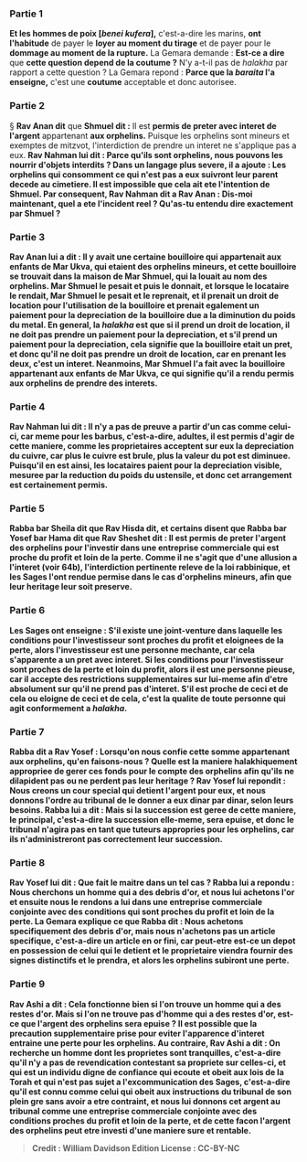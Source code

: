 
### Partie 1
<b>Et les hommes de poix [<i>benei kufera</i>],</b> c'est-a-dire les marins, <b>ont l'habitude</b> de payer le <b>loyer au moment du tirage</b> et de payer pour le <b>dommage au moment de la rupture.</b> La Gemara demande : <b>Est-ce a dire</b> que <b>cette question depend de la coutume ?</b> N'y a-t-il pas de <i>halakha</i> par rapport a cette question ? La Gemara repond : <b>Parce que la <i>baraita</i> l'a enseigne,</b> c'est une <b>coutume</b> acceptable et donc autorisee.

### Partie 2
§ <b>Rav Anan dit</b> que <b>Shmuel dit :</b> Il est <b>permis de preter avec interet de l'argent</b> appartenant <b>aux orphelins.</b> Puisque les orphelins sont mineurs et exemptes de mitzvot, l'interdiction de prendre un interet ne s'applique pas a eux. <b>Rav Nahman lui dit : Parce qu'ils sont orphelins, nous pouvons les nourrir d'objets interdits ? Dans un langage plus severe, il a ajoute : <b>Les orphelins qui consomment ce qui n'est pas a eux suivront leur parent decede</b> au cimetiere. Il est impossible que cela ait ete l'intention de Shmuel. Par consequent, Rav Nahman <b>dit a</b> Rav Anan : <b>Dis-moi maintenant, quel a ete l'incident reel ?</b> Qu'as-tu entendu dire exactement par Shmuel ?

### Partie 3
Rav Anan <b>lui a dit :</b> Il y avait <b>une certaine bouilloire qui</b> appartenait aux <b>enfants de Mar Ukva,</b> qui etaient des orphelins mineurs, et cette bouilloire <b>se trouvait dans la maison de Mar Shmuel,</b> qui la louait au nom des orphelins. Mar Shmuel <b>le pesait et</b> puis le <b>donnait,</b> et lorsque le locataire le rendait, Mar Shmuel <b>le pesait et le reprenait,</b> et <b>il prenait un droit de location</b> pour l'utilisation de la bouilloire <b>et prenait</b> egalement <b>un paiement <b>pour la depreciation</b> de la bouilloire due a la diminution du poids du metal. En general, la <i>halakha</i> est que <b>si</b> il prend <b>un droit de location</b>, il ne <b>doit pas</b> prendre un paiement pour la <b>depreciation, et s'il prend</b> un paiement <b>pour la depreciation,</b> cela signifie que la bouilloire etait un pret, et donc qu'il <b>ne doit pas</b> prendre <b>un droit de location</b>, car en prenant les deux, c'est un interet. Neanmoins, Mar Shmuel l'a fait avec la bouilloire appartenant aux enfants de Mar Ukva, ce qui signifie qu'il a rendu permis aux orphelins de prendre des interets.

### Partie 4
Rav Nahman <b>lui dit :</b> Il n'y a pas de preuve a partir d'un cas <b>comme celui-ci, car meme pour les barbus,</b> c'est-a-dire, adultes, il est <b>permis d'agir de cette</b> maniere, <b>comme</b> les proprietaires <b>acceptent sur eux la depreciation du cuivre, car plus le cuivre est brule, plus la valeur du pot est diminuee.</b> Puisqu'il en est ainsi, les locataires paient pour la depreciation visible, mesuree par la reduction du poids du ustensile, et donc cet arrangement est certainement permis.

### Partie 5
<b>Rabba bar Sheila dit</b> que <b>Rav Hisda dit, et certains disent</b> que <b>Rabba bar Yosef bar Hama dit</b> que <b>Rav Sheshet dit :</b> Il est <b>permis de preter l'argent des orphelins</b> pour l'investir dans une entreprise commerciale <b>qui est proche du profit et loin de la perte. </b> Comme il ne s'agit que d'une allusion a l'interet (voir 64b), l'interdiction pertinente releve de la loi rabbinique, et les Sages l'ont rendue permise dans le cas d'orphelins mineurs, afin que leur heritage leur soit preserve.

### Partie 6
<b>Les Sages ont enseigne :</b> S'il existe une joint-venture dans laquelle les conditions pour l'investisseur sont <b>proches du profit et eloignees de la perte,</b> alors l'investisseur est <b>une personne mechante,</b> car cela s'apparente a un pret avec interet. Si les conditions pour l'investisseur sont <b>proches de la perte et loin du profit,</b> alors il est <b>une personne pieuse,</b> car il accepte des restrictions supplementaires sur lui-meme afin d'etre absolument sur qu'il ne prend pas d'interet. S'il est <b>proche de ceci et de cela</b> ou <b>eloigne de ceci et de cela, c'est</b> la <b>qualite de toute personne</b> qui agit conformement a <i>halakha</i>.

### Partie 7
<b>Rabba dit a Rav Yosef :</b> Lorsqu'on nous confie <b>cette somme</b> appartenant <b>aux orphelins, qu'en faisons-nous ? </b> Quelle est la maniere halakhiquement appropriee de gerer ces fonds pour le compte des orphelins afin qu'ils ne dilapident pas ou ne perdent pas leur heritage ? Rav Yosef lui <b>repondit : Nous creons</b> un <b>cour special</b> qui detient l'argent <b>pour eux, et nous</b> donnons l'ordre au tribunal de le <b>donner</b> a <b>eux dinar par dinar,</b> selon leurs besoins. Rabba lui a dit : Mais</b> si la succession est geree de cette maniere, <b>le principal,</b> c'est-a-dire la succession elle-meme, <b>sera epuise,</b> et donc le tribunal n'agira pas en tant que tuteurs appropries pour les orphelins, car ils n'administreront pas correctement leur succession.

### Partie 8
Rav Yosef lui <b>dit : Que fait le maitre</b> dans un tel cas ? Rabba <b>lui a repondu : Nous cherchons</b> un <b>homme qui a des debris d'or, et nous lui achetons l'or et</b> ensuite <b>nous le rendons</b> <b>a lui</b> dans une entreprise commerciale conjointe avec des conditions qui sont <b>proches du profit et loin de la perte.</b> La Gemara explique ce que Rabba dit : Nous achetons specifiquement des debris d'or, <b>mais</b> nous n'achetons <b>pas</b> <b>un article specifique,</b> c'est-a-dire un article en or fini, car <b>peut-etre est-ce un depot</b> en possession de celui qui le detient <b>et le proprietaire viendra fournir des signes distinctifs et le prendra,</b> et alors les orphelins subiront une perte.

### Partie 9
<b>Rav Ashi a dit :</b> Cela <b>fonctionne bien si l'on trouve un homme qui a des restes d'or.</b> Mais <b>si l'on ne trouve pas d'homme qui a des restes d'or,</b> est-ce que <b>l'argent des orphelins sera epuise ?</b> Il est possible que la precaution supplementaire prise pour eviter l'apparence d'interet entraine une perte pour les orphelins. <b>Au contraire, Rav Ashi a dit : On recherche un homme dont les proprietes sont tranquilles,</b> c'est-a-dire qu'il n'y a pas de revendication contestant sa propriete sur celles-ci, <b>et</b> qui est un individu <b>digne de confiance</b> <b>qui ecoute</b> et obeit aux <b>lois de la Torah et qui n'est pas sujet a l'excommunication des Sages, </b> c'est-a-dire qu'il est connu comme celui qui obeit aux instructions du tribunal de son plein gre sans avoir a etre contraint, <b>et nous lui donnons</b> cet argent <b>au tribunal</b> comme une entreprise commerciale conjointe avec des conditions proches du profit et loin de la perte, et de cette facon l'argent des orphelins peut etre investi d'une maniere sure et rentable.

>Credit : William Davidson Edition
>License : CC-BY-NC